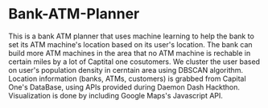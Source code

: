 # Bank-ATM-Planner
This is a bank ATM planner that uses machine learning to help the bank to set its ATM machine's location based on its user's location. 
The bank can build more ATM machines in the area that no ATM machine is rechable in certain miles by a lot of Captital one cosutomers.
We cluster the user based on user's population density in cerntain area using DBSCAN algorithm. Location information (banks, ATMs, customers) is grabbed from Capital One's DataBase, using APIs provided during Daemon Dash Hackthon.
Visualization is done by including Google Maps's Javascript API.
